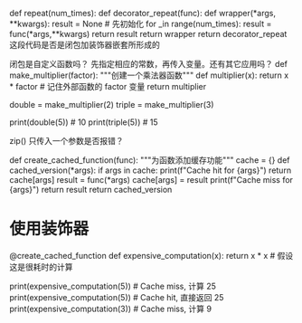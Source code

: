 def repeat(num_times):
    def decorator_repeat(func):
        def wrapper(*args, **kwargs):
            result = None  # 先初始化
            for _in range(num_times):
                result = func(*args,**kwargs)
            return result
        return wrapper
    return decorator_repeat
这段代码是否是闭包加装饰器嵌套所形成的

闭包是自定义函数吗？ 先指定相应的常数，再传入变量。还有其它应用吗？
def make_multiplier(factor):
    """创建一个乘法器函数"""
    def multiplier(x):
        return x * factor  # 记住外部函数的 factor 变量
    return multiplier

double = make_multiplier(2)
triple = make_multiplier(3)

print(double(5))  # 10
print(triple(5))  # 15

zip() 只传入一个参数是否报错？

def create_cached_function(func):
    """为函数添加缓存功能"""
    cache = {}
    def cached_version(*args):
        if args in cache:
            print(f"Cache hit for {args}")
            return cache[args]
        result = func(*args)
        cache[args] = result
        print(f"Cache miss for {args}")
        return result
    return cached_version

# 使用装饰器

@create_cached_function
def expensive_computation(x):
    return x * x  # 假设这是很耗时的计算

print(expensive_computation(5))  # Cache miss, 计算 25
print(expensive_computation(5))  # Cache hit, 直接返回 25
print(expensive_computation(3))  # Cache miss, 计算 9

